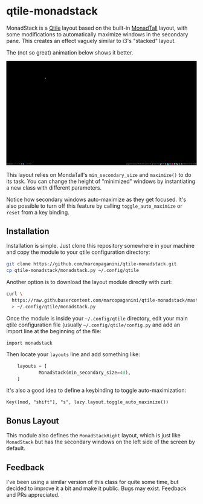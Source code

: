 # qtile-monadstack

MonadStack is a [Qtile](https://qtile.org) layout based on the built-in
[MonadTall](https://docs.qtile.org/en/stable/manual/ref/layouts.html#monadtall)
layout, with some modifications to automatically maximize windows in the
secondary pane. This creates an effect vaguely similar to i3's "stacked" layout.

The (not so great) animation below shows it better.

![Screen Animation](assets/screenshot.gif)

This layout relies on MondaTall's `min_secondary_size` and `maximize()` to
do its task. You can change the height of "minimized" windows by instantiating
a new class with different parameters.

Notice how secondary windows auto-maximize as they get focused. It's also
possible to turn off this feature by calling `toggle_auto_maximize` or `reset`
from a key binding.

## Installation

Installation is simple. Just clone this repository somewhere in your machine and
copy the module to your qtile configuration directory:

```bash
git clone https://github.com/marcopaganini/qtile-monadstack.git
cp qtile-monadstack/monadstack.py ~/.config/qtile
```

Another option is to download the layout module directly with curl:

```bash
curl \
  https://raw.githubusercontent.com/marcopaganini/qtile-monadstack/master/monadstack.py \
  > ~/.config/qtile/monadstack.py
```

Once the module is inside your `~/.config/qtile` directory, edit your main
qtile configuration file (usually `~/.config/qtile/config.py` and add an import
line at the beginning of the file:

```
import monadstack
```

Then locate your `layouts` line and add something like:

```python
    layouts = [
            MonadStack(min_secondary_size=40),
    ]
```

It's also a good idea to define a keybinding to toggle auto-maximization:

```
Key([mod, "shift"], "s", lazy.layout.toggle_auto_maximize())
```

## Bonus Layout

This module also defines the `MonadStackRight` layout, which is just like
`MonadStack` but has the secondary windows on the left side of the screen by
default.

## Feedback

I've been using a similar version of this class for quite some time, but
decided to improve it a bit and make it public. Bugs may exist. Feedback and
PRs appreciated.
